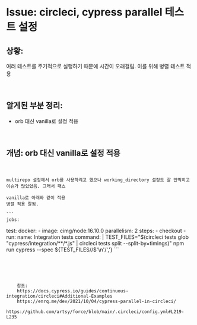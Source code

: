 <!--
author: Dailyscat
purpose: issue arrange
rules:
 (1) 헤더와 문단사이
    <br/>
    <br/>
 (2) 코드가 작성되는 부분은 >로 정리
 (3) 참조는 해당 내용 바로 아래
    <br/>
    <br/>
 (4) 명령어는 bold
 (5) 방안은 ## 안의 과정은 ###
-->

# Issue: circleci, cypress parallel 테스트 설정

## 상황:
여러 테스트를 주기적으로 실행하기 때문에 시간이 오래걸림. 이를 위해 병렬 테스트 적용

<br/>

## 알게된 부분 정리:

- orb 대신 vanilla로 설정 적용

<br/>

## 개념: orb 대신 vanilla로 설정 적용

<br/>

    multirepo 설정에서 orb를 사용하려고 했으나 working_directory 설정도 잘 안먹히고 이슈가 많았었음. 그래서 패스

    vanilla로 아래와 같이 적용
    병렬 적용 잘됨.

    ```
    jobs:
  test:
	docker:
	  - image: cimg/node:16.10.0
	parallelism: 2
	  steps:
        - checkout
		- run: 
          name: Integration tests
          command: |
            TEST_FILES="$(circleci tests glob "cypress/integration/**/*.js" | circleci tests split --split-by=timings)"
            npm run cypress --spec ${TEST_FILES//$'\n'/','}
    ```



<br/>
<br/>
<br/>

        참조:
        https://docs.cypress.io/guides/continuous-integration/circleci#Additional-Examples
        https://enrq.me/dev/2021/10/04/cypress-parallel-in-circleci/
        https://github.com/artsy/force/blob/main/.circleci/config.yml#L219-L235

<br/>
